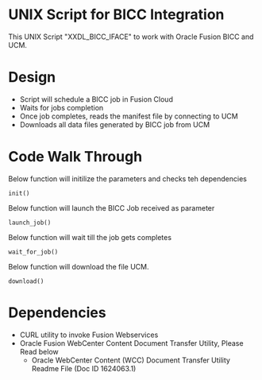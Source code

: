 # UNIX Script for BICC Integration  

This UNIX Script "XXDL_BICC_IFACE" to work with Oracle Fusion BICC and UCM.

# Design
- Script will schedule a BICC job in Fusion Cloud
- Waits for jobs completion
- Once job completes, reads the manifest file by connecting to UCM
- Downloads all data files generated by BICC job from UCM

# Code Walk Through

Below function will initilize the parameters and checks teh dependencies

```
init()
```

Below function will launch the BICC Job received as parameter

```
launch_job()
```

Below function will wait till the job gets completes

```
wait_for_job()
```

Below function will download the file UCM.

```
download()
```

# Dependencies

- CURL utility to invoke Fusion Webservices
- Oracle Fusion WebCenter Content Document Transfer Utility, Please Read below
  - Oracle WebCenter Content (WCC) Document Transfer Utility Readme File (Doc ID 1624063.1)

